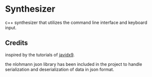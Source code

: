 # Synthesizer

c++ synthesizer that utilizes the command line interface and keyboard input.

## Credits
inspired by the tutorials of [javidx9](https://www.youtube.com/@javidx9).

the nlohmann json library has been included in the project to handle serialization and deserialization of data in json format.

